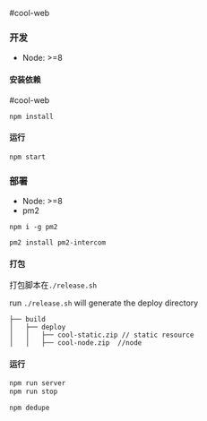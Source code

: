 #cool-web
### 开发

- Node: >=8

#### 安装依赖


#cool-web
```
npm install
```

#### 运行

```
npm start
```

### 部署

- Node: >=8
- pm2

```
npm i -g pm2 

pm2 install pm2-intercom
```

#### 打包

打包脚本在`./release.sh`

run `./release.sh` will generate the deploy directory

	├── build
	│   ├── deploy
	│   │   ├── cool-static.zip // static resource
	│   │   ├── cool-node.zip  //node 


####  运行

```bash
npm run server
npm run stop
```




`npm dedupe`
